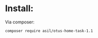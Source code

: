Install: 
==============================
Via composer:
```
composer require asil/otus-home-task-1.1
```

